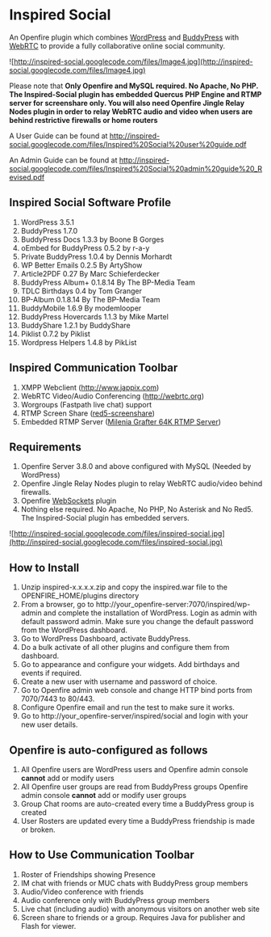 # Inspired Social #
An Openfire plugin which combines [WordPress](http://wordpress.org) and [BuddyPress](http://buddypress.org) with [WebRTC](http://webrtc.org) to provide a fully collaborative online social community.

![http://inspired-social.googlecode.com/files/Image4.jpg](http://inspired-social.googlecode.com/files/Image4.jpg)

Please note that **Only Openfire and MySQL required. No Apache, No PHP. The Inspired-Social plugin has embedded Quercus PHP Engine and RTMP server for  screenshare only. You will also need Openfire Jingle Relay Nodes plugin in order to relay WebRTC audio and video when users are behind restrictive firewalls or home routers**

A User Guide can be found at http://inspired-social.googlecode.com/files/Inspired%20Social%20user%20guide.pdf

An Admin Guide can be found at http://inspired-social.googlecode.com/files/Inspired%20Social%20admin%20guide%20_Revised.pdf

## Inspired Social Software Profile ##

  1. WordPress 3.5.1
  1. BuddyPress 1.7.0
  1. BuddyPress Docs 1.3.3 by Boone B Gorges
  1. oEmbed for BuddyPress 0.5.2 by r-a-y
  1. Private BuddyPress 1.0.4 by Dennis Morhardt
  1. WP Better Emails 0.2.5 By ArtyShow
  1. Article2PDF 0.27 By Marc Schieferdecker
  1. BuddyPress Album+ 0.1.8.14 By The BP-Media Team
  1. TDLC Birthdays 0.4 by Tom Granger
  1. BP-Album 0.1.8.14 By The BP-Media Team
  1. BuddyMobile 1.6.9 By modemlooper
  1. BuddyPress Hovercards 1.1.3 by Mike Martel
  1. BuddyShare 1.2.1 by BuddyShare
  1. Piklist 0.7.2 by Piklist
  1. Wordpress Helpers 1.4.8 by PikList

## Inspired Communication Toolbar ##

  1. XMPP Webclient (http://www.jappix.com)
  1. WebRTC Video/Audio Conferencing (http://webrtc.org)
  1. Worgroups (Fastpath live chat) support
  1. RTMP Screen Share ([red5-screenshare](http://code.google.com/p/red5-screenshare))
  1. Embedded RTMP Server ([Milenia Grafter 64K RTMP Server](http://milgra.com/server/mileniagrafter/index.html))

## Requirements ##

  1. Openfire Server 3.8.0 and above configured with MySQL (Needed by WordPress)
  1. Openfire Jingle Relay Nodes plugin to relay WebRTC audio/video behind firewalls.
  1. Openfire [WebSockets](http://code.google.com/p/openfire-websockets/) plugin
  1. Nothing else required. No Apache, No PHP, No Asterisk and No Red5. The Inspired-Social plugin has embedded servers.

![http://inspired-social.googlecode.com/files/inspired-social.jpg](http://inspired-social.googlecode.com/files/inspired-social.jpg)


## How to Install ##

  1. Unzip inspired-x.x.x.x.zip  and copy the inspired.war file to the OPENFIRE\_HOME/plugins directory
  1. From a browser, go to http://your_openfire-server:7070/inspired/wp-admin and complete the installation of WordPress. Login as admin with default password admin. Make sure you change the default password from the WordPress dashboard.
  1. Go to WordPress Dashboard, activate BuddyPress.
  1. Do a bulk activate of all other plugins and configure them from dashboard.
  1. Go to appearance and configure your widgets. Add birthdays and events if required.
  1. Create a new user with username and password of choice.
  1. Go to Openfire admin web console and change HTTP bind ports from 7070/7443 to 80/443.
  1. Configure Openfire email and run the test to make sure it works.
  1. Go to http://your_openfire-server/inspired/social and login with your new user details.

## Openfire is auto-configured as follows ##

  1. All Openfire users are WordPress users and Openfire admin console **cannot** add or modify users
  1. All Openfire user groups are read from BuddyPress groups Openfire admin console **cannot** add or modify user groups
  1. Group Chat rooms are auto-created every time a BuddyPress group is created
  1. User Rosters are updated every time a BuddyPress friendship is made or broken.



## How to Use Communication Toolbar ##

  1. Roster of Friendships showing Presence
  1. IM chat with friends or MUC chats with BuddyPress group members
  1. Audio/Video conference with friends
  1. Audio conference only with BuddyPress group members
  1. Live chat (including audio) with anonymous visitors on another web site
  1. Screen share to friends or a group. Requires Java for publisher and Flash for viewer.